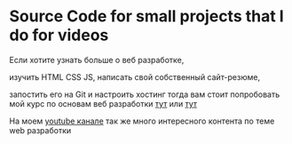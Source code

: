 # Source Code for small projects that I do for videos

Если хотите узнать больше о веб разработке,

изучить HTML CSS JS, написать свой собственный сайт-резюме,

запостить его на Git и настроить хостинг тогда вам стоит попробовать мой курс по основам веб разработки [тут](https://www.udemy.com/course/basic-web-dev/?referralCode=5EB87A31100C15E49D95) или [тут](https://boosty.to/obwebdev)

На моем [youtube канале](https://www.youtube.com//@obwebdev) так же много интересного контента по теме web разработки
